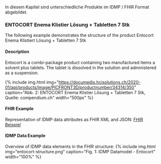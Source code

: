 In diesem Kapitel sind unterschiedliche Produkte im IDMP / FHIR Format abgebildet.

### ENTOCORT Enema Klistier Lösung + Tabletten 7 Stk
The following example demonstrates the structure of the product Entocort Enema Klistiert Lösung + Tabletten 7 Stk

#### Description
Entocort is a combi-package product containing two manufactured items a solvent plus tablets. The tablet is dissolved in the solution and administered as a suspension. 

{% include img.html img="https://documedis.hcisolutions.ch/2020-01/api/products/image/PICFRONT3D/productnumber/34314/350" caption="Abb. 2: ENTOCORT Enema Klistier Lösung + Tabletten 7 Stk, Quelle: compendium.ch" width="500px" %}

#### FHIR Example
Representation of IDMP data attributes as FHIR XML and JSON: 
[FHIR Beispiel](Bundle-6722a9ee-ae3b-4c20-bcf0-9b7cb6f062db.xml.html)

#### IDMP Data Example
Overview of IDMP data elements in the FHIR structure:
{% include img.html img="entocort-structure.png" caption="Fig. 1: IDMP Datamodel - Entocort" width="100%" %}